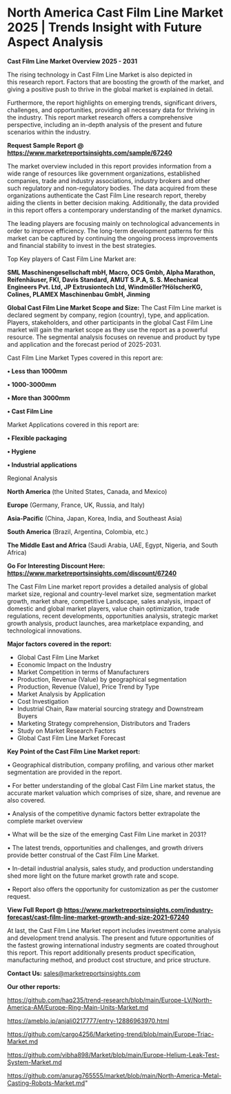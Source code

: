# North America Cast Film Line Market 2025 | Trends Insight with Future Aspect Analysis

<Strong> Cast Film Line Market Overview 2025 - 2031</strong>

The rising technology in Cast Film Line Market is also depicted in this research report. Factors that are boosting the growth of the market, and giving a positive push to thrive in the global market is explained in detail.

Furthermore, the report highlights on emerging trends, significant drivers, challenges, and opportunities, providing all necessary data for thriving in the industry. This report market research offers a comprehensive perspective, including an in-depth analysis of the present and future scenarios within the industry.

<strong>Request Sample Report @ <a href=https://www.marketreportsinsights.com/sample/67240>https://www.marketreportsinsights.com/sample/67240</a></strong>

The market overview included in this report provides information from a wide range of resources like government organizations, established companies, trade and industry associations, industry brokers and other such regulatory and non-regulatory bodies. The data acquired from these organizations authenticate the Cast Film Line research report, thereby aiding the clients in better decision making. Additionally, the data provided in this report offers a contemporary understanding of the market dynamics.

The leading players are focusing mainly on technological advancements in order to improve efficiency. The long-term development patterns for this market can be captured by continuing the ongoing process improvements and financial stability to invest in the best strategies.

Top Key players of Cast Film Line Market are:

<strong>SML Maschinengesellschaft mbH, Macro, OCS Gmbh, Alpha Marathon, Reifenhäuser, FKI, Davis Standard, AMUT S.P.A, S. S. Mechanical Engineers Pvt. Ltd, JP Extrusiontech Ltd, Windmöller?HölscherKG, Colines, PLAMEX Maschinenbau GmbH, Jinming</strong>

<strong><b>Global Cast Film Line Market Scope and Size:</b></strong>
The Cast Film Line market is declared segment by company, region (country), type, and application. Players, stakeholders, and other participants in the global Cast Film Line market will gain the market scope as they use the report as a powerful resource. The segmental analysis focuses on revenue and product by type and application and the forecast period of 2025-2031.

Cast Film Line Market Types covered in this report are:

<strong>• Less than 1000mm

• 1000-3000mm

• More than 3000mm

• Cast Film Line</strong>

Market Applications covered in this report are:

<strong>• Flexible packaging

• Hygiene

• Industrial applications</strong> 

Regional Analysis

<strong>North America</strong> (the United States, Canada, and Mexico)

<strong>Europe</strong> (Germany, France, UK, Russia, and Italy)

<strong>Asia-Pacific</strong> (China, Japan, Korea, India, and Southeast Asia)

<strong>South America</strong> (Brazil, Argentina, Colombia, etc.)

<strong>The Middle East and Africa</strong> (Saudi Arabia, UAE, Egypt, Nigeria, and South Africa)

<strong>Go For Interesting Discount Here: <a href=https://www.marketreportsinsights.com/discount/67240>https://www.marketreportsinsights.com/discount/67240</a></strong>

The Cast Film Line market report provides a detailed analysis of global market size, regional and country-level market size, segmentation market growth, market share, competitive Landscape, sales analysis, impact of domestic and global market players, value chain optimization, trade regulations, recent developments, opportunities analysis, strategic market growth analysis, product launches, area marketplace expanding, and technological innovations.

<strong><b>Major factors covered in the report:</b></strong>
<ul>
  <li>Global Cast Film Line Market </li>
  <li>Economic Impact on the Industry</li>
  <li>Market Competition in terms of Manufacturers</li>
  <li>Production, Revenue (Value) by geographical segmentation</li>
  <li>Production, Revenue (Value), Price Trend by Type</li>
  <li>Market Analysis by Application</li>
  <li>Cost Investigation</li>
  <li>Industrial Chain, Raw material sourcing strategy and Downstream Buyers</li>
  <li>Marketing Strategy comprehension, Distributors and Traders</li>
  <li>Study on Market Research Factors</li>
  <li>Global Cast Film Line Market Forecast</li>
</ul>

<strong><b>Key Point of the Cast Film Line Market report:</b></strong>

• Geographical distribution, company profiling, and various other market segmentation are provided in the report.

• For better understanding of the global Cast Film Line market status, the accurate market valuation which comprises of size, share, and revenue are also covered.

• Analysis of the competitive dynamic factors better extrapolate the complete market overview

• What will be the size of the emerging Cast Film Line market in 2031?

• The latest trends, opportunities and challenges, and growth drivers provide better construal of the Cast Film Line Market.

• In-detail industrial analysis, sales study, and production understanding shed more light on the future market growth rate and scope.

• Report also offers the opportunity for customization as per the customer request.

<strong><b>View Full Report @ <a href=https://www.marketreportsinsights.com/industry-forecast/cast-film-line-market-growth-and-size-2021-67240>https://www.marketreportsinsights.com/industry-forecast/cast-film-line-market-growth-and-size-2021-67240</a></b></strong>


At last, the Cast Film Line Market report includes investment come analysis and development trend analysis. The present and future opportunities of the fastest growing international industry segments are coated throughout this report. This report additionally presents product specification, manufacturing method, and product cost structure, and price structure.

<strong>Contact Us:</strong>
sales@marketreportsinsights.com

<strong>Our other reports:</strong>

<a href=https://github.com/haq235/trend-research/blob/main/Europe-LV/North-America-AM/Europe-Ring-Main-Units-Market.md>https://github.com/haq235/trend-research/blob/main/Europe-LV/North-America-AM/Europe-Ring-Main-Units-Market.md</a>

<a href=https://ameblo.jp/anjali0217777/entry-12886963970.html>https://ameblo.jp/anjali0217777/entry-12886963970.html</a>

<a href=https://github.com/cargo4256/Marketing-trend/blob/main/Europe-Triac-Market.md>https://github.com/cargo4256/Marketing-trend/blob/main/Europe-Triac-Market.md</a>

<a href=https://github.com/vibha898/Market/blob/main/Europe-Helium-Leak-Test-System-Market.md>https://github.com/vibha898/Market/blob/main/Europe-Helium-Leak-Test-System-Market.md</a>

<a href=https://github.com/anurag765555/market/blob/main/North-America-Metal-Casting-Robots-Market.md>https://github.com/anurag765555/market/blob/main/North-America-Metal-Casting-Robots-Market.md</a>"
